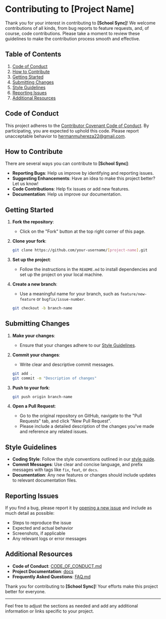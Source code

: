 
# Contributing to [Project Name]

Thank you for your interest in contributing to **[School Sync]**! We welcome contributions of all kinds, from bug reports to feature requests, and, of course, code contributions. Please take a moment to review these guidelines to make the contribution process smooth and effective.

## Table of Contents
1. [Code of Conduct](#code-of-conduct)
2. [How to Contribute](#how-to-contribute)
3. [Getting Started](#getting-started)
4. [Submitting Changes](#submitting-changes)
5. [Style Guidelines](#style-guidelines)
6. [Reporting Issues](#reporting-issues)
7. [Additional Resources](#additional-resources)

## Code of Conduct

This project adheres to the [Contributor Covenant Code of Conduct](CODE_OF_CONDUCT.md). By participating, you are expected to uphold this code. Please report unacceptable behavior to [hermanmuhereza22@gmail.com](mailto:hermanmuhereza22@gmail.com).

## How to Contribute

There are several ways you can contribute to **[School Sync]**:

- **Reporting Bugs**: Help us improve by identifying and reporting issues.
- **Suggesting Enhancements**: Have an idea to make this project better? Let us know!
- **Code Contributions**: Help fix issues or add new features.
- **Documentation**: Help us improve our documentation.

## Getting Started

1. **Fork the repository**:
   - Click on the "Fork" button at the top right corner of this page.
   
2. **Clone your fork**:
   ```bash
   git clone https://github.com/your-username/[project-name].git
   ```
   
3. **Set up the project**:
   - Follow the instructions in the `README.md` to install dependencies and set up the project on your local machine.
   
4. **Create a new branch**:
   - Use a meaningful name for your branch, such as `feature/new-feature` or `bugfix/issue-number`.
   ```bash
   git checkout -b branch-name
   ```

## Submitting Changes

1. **Make your changes**:
   - Ensure that your changes adhere to our [Style Guidelines](#style-guidelines).
   
2. **Commit your changes**:
   - Write clear and descriptive commit messages.
   ```bash
   git add .
   git commit -m "Description of changes"
   ```
   
3. **Push to your fork**:
   ```bash
   git push origin branch-name
   ```

4. **Open a Pull Request**:
   - Go to the original repository on GitHub, navigate to the "Pull Requests" tab, and click "New Pull Request".
   - Please include a detailed description of the changes you've made and reference any related issues.

## Style Guidelines

- **Coding Style**: Follow the style conventions outlined in our [style guide](style-guide.md).
- **Commit Messages**: Use clear and concise language, and prefix messages with tags like `fix`, `feat`, or `docs`.
- **Documentation**: Any new features or changes should include updates to relevant documentation files.

## Reporting Issues

If you find a bug, please report it by [opening a new issue](issues/new) and include as much detail as possible:
- Steps to reproduce the issue
- Expected and actual behavior
- Screenshots, if applicable
- Any relevant logs or error messages

## Additional Resources

- **Code of Conduct**: [CODE_OF_CONDUCT.md](CODE_OF_CONDUCT.md)
- **Project Documentation**: [docs](docs/)
- **Frequently Asked Questions**: [FAQ.md](FAQ.md)

Thank you for contributing to **[School Sync]**! Your efforts make this project better for everyone.

---

Feel free to adjust the sections as needed and add any additional information or links specific to your project.
